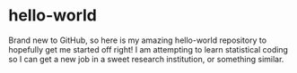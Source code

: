 # hello-world
Brand new to GitHub, so here is my amazing hello-world repository to hopefully get me started off right!
I am attempting to learn statistical coding so I can get a new job in a sweet research institution, or something similar.
